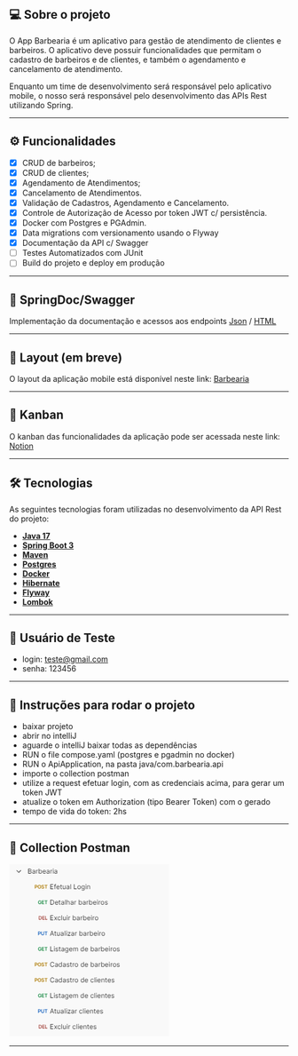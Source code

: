 ## 💻 Sobre o projeto

O App Barbearia é um aplicativo para gestão de atendimento de clientes e barbeiros. O aplicativo deve possuir funcionalidades que permitam o cadastro de barbeiros e de clientes, e também o agendamento e cancelamento de atendimento.

Enquanto um time de desenvolvimento será responsável pelo aplicativo mobile, o nosso será responsável pelo desenvolvimento das APIs Rest utilizando Spring.

---

## ⚙️ Funcionalidades

- [x] CRUD de barbeiros;
- [x] CRUD de clientes;
- [x] Agendamento de Atendimentos;
- [x] Cancelamento de Atendimentos.
- [x] Validação de Cadastros, Agendamento e Cancelamento.
- [x] Controle de Autorização de Acesso por token JWT c/ persistência.
- [x] Docker com Postgres e PGAdmin.
- [x] Data migrations com versionamento usando o Flyway
- [x] Documentação da API c/ Swagger
- [ ] Testes Automatizados com JUnit
- [ ] Build do projeto e deploy em produção

---

## 📄 SpringDoc/Swagger

Implementação da documentação e acessos aos endpoints <a href="http://localhost:8080/v3/api-docs">Json</a> / <a href="http://localhost:8080/swagger-ui/index.html">HTML</a>

---

## 🎨 Layout (em breve)

O layout da aplicação mobile está disponível neste link: <a href="https://i.postimg.cc/brcPLbFg/cadeiras-vintage-na-barbearia.jpg">Barbearia</a>

---

## 📄 Kanban

O kanban das funcionalidades da aplicação pode ser acessada neste link: <a href="https://adriano-azevedo.notion.site/fbe80de1652a4bf59f15366335803805?v=4a94aba0b73847fbb900d330b485e924&pvs=4">Notion</a>

---

## 🛠 Tecnologias

As seguintes tecnologias foram utilizadas no desenvolvimento da API Rest do projeto:

- **[Java 17](https://www.oracle.com/java)**
- **[Spring Boot 3](https://spring.io/projects/spring-boot)**
- **[Maven](https://maven.apache.org)**
- **[Postgres](https://www.postgresql.org/)**
- **[Docker](https://www.docker.com/)**
- **[Hibernate](https://hibernate.org)**
- **[Flyway](https://flywaydb.org)**
- **[Lombok](https://projectlombok.org)**

---

## 📝 Usuário de Teste

- login: teste@gmail.com
- senha: 123456

---

## 📝 Instruções para rodar o projeto

- baixar projeto
- abrir no intelliJ
- aguarde o intelliJ baixar todas as dependências
- RUN o file compose.yaml (postgres e pgadmin no docker)
- RUN o ApiApplication, na pasta java/com.barbearia.api
- importe o collection postman
- utilize a request efetuar login, com as credenciais acima, para gerar um token JWT
- atualize o token em Authorization (tipo Bearer Token) com o gerado
- tempo de vida do token: 2hs

---

## 📝 Collection Postman
![Collection](https://github.com/adrianoazevedo/barbearia/blob/main/assets/postman.png "Json collection")

---

